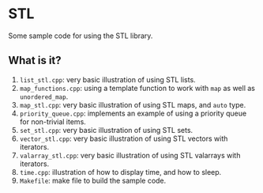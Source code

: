 # STL
Some sample code for using the STL library.

## What is it?
1. `list_stl.cpp`: very basic illustration of using STL lists.
1. `map_functions.cpp`: using a template function to work with `map` as
    well as `unordered_map`.
1. `map_stl.cpp`: very basic illustration of using STL maps, and `auto`
    type.
1. `priority_queue.cpp`: implements an example of using a priority queue
    for non-trivial items.
1. `set_stl.cpp`: very basic illustration of using STL sets.
1. `vector_stl.cpp`: very basic illustration of using STL vectors with
    iterators.
1. `valarray_stl.cpp`: very basic illustration of using STL valarrays with
    iterators.
1. `time.cpp`: illustration of how to display time, and how to sleep.
1. `Makefile`: make file to build the sample code.
